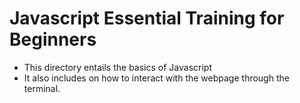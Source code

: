 # Javascript Essential Training for Beginners

- This directory entails the basics of Javascript
- It also includes on how to interact with the webpage through the terminal.
